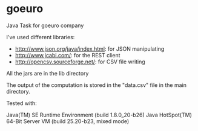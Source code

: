 # goeuro
Java Task for goeuro company


I've used different libraries:

- http://www.json.org/java/index.html: for JSON manipulating
- http://www.jcabi.com/: for the REST client
- http://opencsv.sourceforge.net/: for CSV file writing

All the jars are in the lib directory

The output of the computation is stored in the "data.csv" file in the main directory.

Tested with:

Java(TM) SE Runtime Environment (build 1.8.0_20-b26)
Java HotSpot(TM) 64-Bit Server VM (build 25.20-b23, mixed mode)
